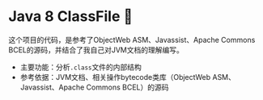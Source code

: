 # Java 8 ClassFile :octopus:

这个项目的代码，是参考了ObjectWeb ASM、Javassist、Apache Commons BCEL的源码，并结合了我自己对JVM文档的理解编写。

- 主要功能：分析`.class`文件的内部结构
- 参考依据：JVM文档、相关操作bytecode类库（ObjectWeb ASM、Javassist、Apache Commons BCEL）的源码


